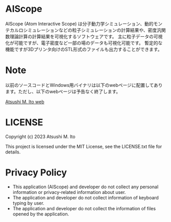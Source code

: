 # AIScope

AIScope (Atom Interactive Scope) は分子動力学シミュレーション、動的モンテカルロシミュレーションなどの粒子シミュレーションの計算結果や、密度汎関数理論計算の計算結果を可視化するソフトウェアです。 主に粒子データの可視化が可能ですが、電子密度など一部の場のデータも可視化可能です。 暫定的な機能ですが3Dプリンタ向けのSTL形式のファイルも出力することができます。

# Note

以前のソースコードとWindows用バイナリは以下のwebページに配置してあります。ただし、以下のwebページは予告なく終了します。

[Atsushi M. Ito web](http://www-fps.nifs.ac.jp/ito/software/aiscope/index.html)


# LICENSE

Copyright (c) 2023 Atsushi M. Ito

This project is licensed under the MIT License, see the LICENSE.txt file for details.

# Privacy Policy

- This application (AIScope) and developer do not collect any personal information or privacy-related information about user. 
- The application and developer do not collect information of keyboard typing by user. 
- The application and developer do not collect the information of files opened by the application.

  
